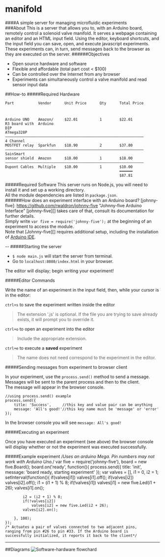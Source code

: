 manifold
====

####A simple server for managing microfluidic experiments  
###About
This is a server that allows you to, with an Arduino board, remotely control a solenoid valve manifold. It serves a webpage containing an editor and an HTML input field. Using the editor, keyboard shortcuts, and the input field you can save, open, and execute javascript experiments. These experiments can, in turn, send messages back to the browser as they are executed on the server.
######Objectives
* Open source hardware and software
* Flexible and affordable (total part cost < $100)
* Can be controlled over the Internet from any browser
* Experiments can simultaneously control a valve manifold and read sensor input data

##How-to
#####Required Hardware
	
	Part           Vendor      Unit Price      Qty      Total Price  
#  
	Arduino UNO    Amazon/     $22.01          1        $22.01
	R3 board with  Arduino
	DIP            
	ATmega328P
	―――――――――――――――――――――――――――――――――――――――――――――――――――――――――――――――
	4 Channel
	MOSTFET relay  Sparkfun    $18.90          2        $37.80
	―――――――――――――――――――――――――――――――――――――――――――――――――――――――――――――――
	SainSmart
	sensor shield  Amazon      $18.00          1        $18.00 
	―――――――――――――――――――――――――――――――――――――――――――――――――――――――――――――――
	Dupont Cables  Multiple    $10.00          1        $10.00
	                                                    ━━━━━━
	                                                    $87.81
#####Required Software
This server runs on Node.js, you will need to install it and set up a working directory.  
All the module dependencies are listed in `package.json`.  
######How does an experiment interface with an Arduino board?
[johnny-five]: https://github.com/rwaldron/johnny-five "Johnny-five Arduino Interface"
[johnny-five][] takes care of that, consult its documentation for further details.  
Simply write `var five = require('johnny-five');` at the beginning of an experiment to access the module.  
Note that [Johnny-five][] requires additional setup, including the installation of [Arduino IDE](http://arduino.cc/en/main/software). 

--
#####Starting the server
	
- `$ node main.js` will start the server from terminal.
- Go to `localhost:8080/index.html` in your browser.

The editor will display; begin writing your experiment!

#####Editor Commands

Write the name of an experiment in the input field, then, while your cursor is in the editor:

`ctrl+s` to save the experiment written inside the editor

> The extension '.js' is optional. If the file you are trying to save already exists, it will prompt you to override it.

`ctrl+o` to open an experiment into the editor

> Include the appropriate extension.

`ctrl+e` to execute a **saved** experiment

> The name does not need correspond to the experiment in the editor.

#####Sending messages from experiment to browser client

In your experiment, use the `process.send()` method to send a message.  
Messages will be sent to the parent process and then to the client.  
The message will appear in the browser console.
	
	//using process.send() example
	process.send({
		title: 'Success',     //this key and value pair can be anything
		message: 'All's good!'//this key name must be 'message' or 'error'
	});

In the browser console you will see `message: All's good!`

#####Executing an experiment

Once you have executed an experiment (see above) the browser console will display whether or not the experiment was executed successfully.

#####Example experiment
	/*Uses an arduino Mega.
	Pin numbers may not 
	work with Arduino Uno.*/
	var five = require('johnny-five'), board = new five.Board();
	board.on('ready', function(){
		process.send({
			title: 'init',
			message: 'board ready, starting experiment'
		});
		var valves = [],
		i1 = 0,
		i2 = 1;
		setInterval(function(){
			if(valves[i1])
				valves[i1].off();
			if(valves[i2])
				valves[i2].off();
			i1 = (i1 + 1) % 8;
			if(!valves[i1])
				valves[i1] = new five.Led(i1 + 26);
			valves[i1].on();
			
			i2 = (i2 + 1) % 8;
			if(!valves[i2])
				valves[i2] = new five.Led(i2 + 26);
			valves[i2].on();
			
		}, 100);
	});
	/* Actuates a pair of valves connected to two adjacent pins,
	ranging from pin #26 to pin #33. If the Arduino board is
	successfully initialized, it reports it back to the client*/

****
##Diagrams
![Software-hardware flowchard](https://raw.github.com/Batmoose/manifold-images/master/SW%20Architecture.png)


